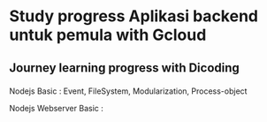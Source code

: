 # Study progress Aplikasi backend untuk pemula with Gcloud
<h2><p> Journey learning progress with Dicoding </p></h2>
<p>Nodejs Basic             : Event, FileSystem, Modularization, Process-object</p>
<p>Nodejs Webserver Basic   : </p>